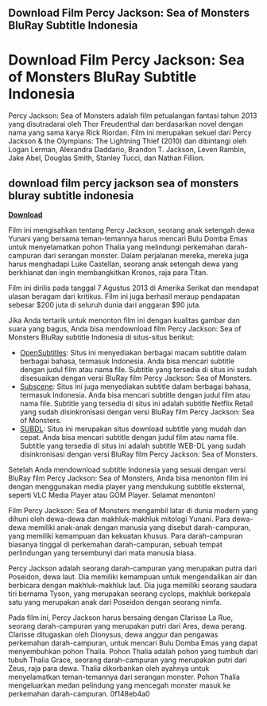 ## Download Film Percy Jackson: Sea of Monsters BluRay Subtitle Indonesia

 


 
# Download Film Percy Jackson: Sea of Monsters BluRay Subtitle Indonesia
 
Percy Jackson: Sea of Monsters adalah film petualangan fantasi tahun 2013 yang disutradarai oleh Thor Freudenthal dan berdasarkan novel dengan nama yang sama karya Rick Riordan. Film ini merupakan sekuel dari Percy Jackson & the Olympians: The Lightning Thief (2010) dan dibintangi oleh Logan Lerman, Alexandra Daddario, Brandon T. Jackson, Leven Rambin, Jake Abel, Douglas Smith, Stanley Tucci, dan Nathan Fillion.
 
## download film percy jackson sea of monsters bluray subtitle indonesia


[**Download**](https://www.google.com/url?q=https%3A%2F%2Fgeags.com%2F2tKyPg&sa=D&sntz=1&usg=AOvVaw1du4il9q-vIVn6reeHzHRd)

 
Film ini mengisahkan tentang Percy Jackson, seorang anak setengah dewa Yunani yang bersama teman-temannya harus mencari Bulu Domba Emas untuk menyelamatkan pohon Thalia yang melindungi perkemahan darah-campuran dari serangan monster. Dalam perjalanan mereka, mereka juga harus menghadapi Luke Castellan, seorang anak setengah dewa yang berkhianat dan ingin membangkitkan Kronos, raja para Titan.
 
Film ini dirilis pada tanggal 7 Agustus 2013 di Amerika Serikat dan mendapat ulasan beragam dari kritikus. Film ini juga berhasil meraup pendapatan sebesar $200 juta di seluruh dunia dari anggaran $90 juta.
 
Jika Anda tertarik untuk menonton film ini dengan kualitas gambar dan suara yang bagus, Anda bisa mendownload film Percy Jackson: Sea of Monsters BluRay subtitle Indonesia di situs-situs berikut:
 
- [OpenSubtitles](https://www.opensubtitles.org/en/search/sublanguageid-all/idmovie-147116): Situs ini menyediakan berbagai macam subtitle dalam berbagai bahasa, termasuk Indonesia. Anda bisa mencari subtitle dengan judul film atau nama file. Subtitle yang tersedia di situs ini sudah disesuaikan dengan versi BluRay film Percy Jackson: Sea of Monsters.
- [Subscene](https://subscene.com/subtitles/percy-jackson-sea-of-monsters/indonesian/2071151): Situs ini juga menyediakan subtitle dalam berbagai bahasa, termasuk Indonesia. Anda bisa mencari subtitle dengan judul film atau nama file. Subtitle yang tersedia di situs ini adalah subtitle Netflix Retail yang sudah disinkronisasi dengan versi BluRay film Percy Jackson: Sea of Monsters.
- [SUBDL](https://subdl.com/subtitle/sd1739/percy-jackson-sea-of-monsters/indonesian): Situs ini merupakan situs download subtitle yang mudah dan cepat. Anda bisa mencari subtitle dengan judul film atau nama file. Subtitle yang tersedia di situs ini adalah subtitle WEB-DL yang sudah disinkronisasi dengan versi BluRay film Percy Jackson: Sea of Monsters.

Setelah Anda mendownload subtitle Indonesia yang sesuai dengan versi BluRay film Percy Jackson: Sea of Monsters, Anda bisa menonton film ini dengan menggunakan media player yang mendukung subtitle eksternal, seperti VLC Media Player atau GOM Player. Selamat menonton!
  
Film Percy Jackson: Sea of Monsters mengambil latar di dunia modern yang dihuni oleh dewa-dewa dan makhluk-makhluk mitologi Yunani. Para dewa-dewa memiliki anak-anak dengan manusia yang disebut darah-campuran, yang memiliki kemampuan dan kekuatan khusus. Para darah-campuran biasanya tinggal di perkemahan darah-campuran, sebuah tempat perlindungan yang tersembunyi dari mata manusia biasa.
 
Percy Jackson adalah seorang darah-campuran yang merupakan putra dari Poseidon, dewa laut. Dia memiliki kemampuan untuk mengendalikan air dan berbicara dengan makhluk-makhluk laut. Dia juga memiliki seorang saudara tiri bernama Tyson, yang merupakan seorang cyclops, makhluk berkepala satu yang merupakan anak dari Poseidon dengan seorang nimfa.
 
Pada film ini, Percy Jackson harus bersaing dengan Clarisse La Rue, seorang darah-campuran yang merupakan putri dari Ares, dewa perang. Clarisse ditugaskan oleh Dionysus, dewa anggur dan pengawas perkemahan darah-campuran, untuk mencari Bulu Domba Emas yang dapat menyembuhkan pohon Thalia. Pohon Thalia adalah pohon yang tumbuh dari tubuh Thalia Grace, seorang darah-campuran yang merupakan putri dari Zeus, raja para dewa. Thalia dikorbankan oleh ayahnya untuk menyelamatkan teman-temannya dari serangan monster. Pohon Thalia mengeluarkan medan pelindung yang mencegah monster masuk ke perkemahan darah-campuran.
 0f148eb4a0
